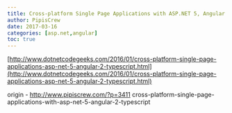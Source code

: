 ```yaml
---
title: Cross-platform Single Page Applications with ASP.NET 5, Angular 2 & TypeScript
author: PipisCrew
date: 2017-03-16
categories: [asp.net,angular]
toc: true
---
```


[http://www.dotnetcodegeeks.com/2016/01/cross-platform-single-page-applications-asp-net-5-angular-2-typescript.html](http://www.dotnetcodegeeks.com/2016/01/cross-platform-single-page-applications-asp-net-5-angular-2-typescript.html)

origin - http://www.pipiscrew.com/?p=3411 cross-platform-single-page-applications-with-asp-net-5-angular-2-typescript